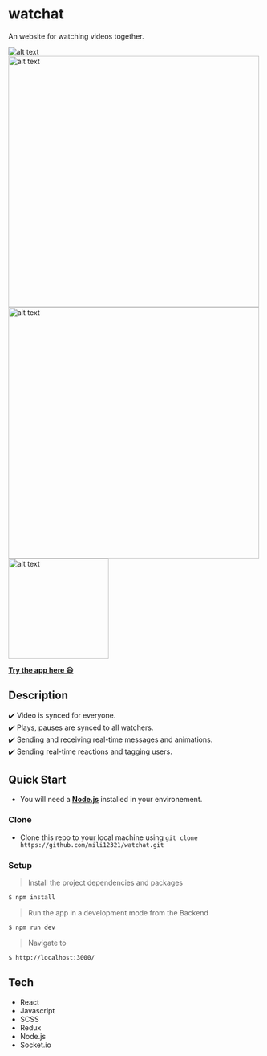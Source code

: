 # watchat

An website for watching videos together.


<img src="https://res.cloudinary.com/dzvebcsrp/image/upload/v1610905796/cap21-d_t66bua.png" alt="alt text" title="Desktop view">
<img src="https://res.cloudinary.com/dzvebcsrp/image/upload/v1610906166/movies-p_lk3pua.png" alt="alt text" width="500px" title="Movies page">
<img src="https://res.cloudinary.com/dzvebcsrp/image/upload/v1610906218/details-p2_hdmaxc.png" alt="alt text" width="500px" title="Movie details">
<img src="https://res.cloudinary.com/dzvebcsrp/image/upload/v1610906644/3_u6lvwt.png" alt="alt text" width="200px" title="Mobile view">

</br>

[**Try the app here 😃**](https://watchatapp.herokuapp.com/)

## Description

✔️ Video is synced for everyone.</br>
✔️ Plays, pauses are synced to all watchers.</br>
✔️ Sending and receiving real-time messages and animations.</br>
✔️ Sending real-time reactions and tagging users.</br>

## Quick Start
* You will need a [**Node.js**](https://nodejs.org/en/download/) installed in your environement.
### Clone
* Clone this repo to your local machine using ```git clone https://github.com/mili12321/watchat.git```

### Setup
> Install the project dependencies and packages

```bash
$ npm install
```
> Run the app in a development mode from the Backend

```bash
$ npm run dev
```
> Navigate to

```bash
$ http://localhost:3000/
```
## Tech
* React
* Javascript
* SCSS
* Redux
* Node.js
* Socket.io